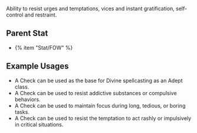 Ability to resist urges and temptations, vices and instant gratification, self-control and restraint.

## Parent Stat

* {% item "Stat/FOW" %}

## Example Usages

* A Check can be used as the base for Divine spellcasting as an Adept class.
* A Check can be used to resist addictive substances or compulsive behaviors.
* A Check can be used to maintain focus during long, tedious, or boring tasks.
* A Check can be used to resist the temptation to act rashly or impulsively in critical situations.
